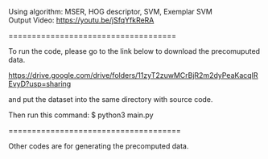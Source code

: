 Using algorithm: MSER, HOG descriptor, SVM, Exemplar SVM  
Output Video: https://youtu.be/jSfqYfkReRA

====================================

To run the code, please go to the link below to download the precomuputed data.

https://drive.google.com/drive/folders/11zyT2zuwMCrBjR2m2dyPeaKacqIREvyD?usp=sharing

and put the dataset into the same directory with source code.

Then run this command:
$ python3 main.py

=====================================

Other codes are for generating the precomputed data.
